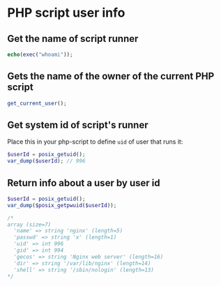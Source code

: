# PHP script user info

## Get the name of script runner

```php
echo(exec("whoami"));
```

## Gets the name of the owner of the current PHP script

```php
get_current_user();
```

## Get system id of script's runner

Place this in your php-script to define `uid` of user that runs it:

```php
$userId = posix_getuid();
var_dump($userId); // 996
```

## Return info about a user by user id

```php
$userId = posix_getuid();
var_dump($posix_getpwuid($userId));

/*
array (size=7)
  'name' => string 'nginx' (length=5)
  'passwd' => string 'x' (length=1)
  'uid' => int 996
  'gid' => int 994
  'gecos' => string 'Nginx web server' (length=16)
  'dir' => string '/var/lib/nginx' (length=14)
  'shell' => string '/sbin/nologin' (length=13)
*/
```
